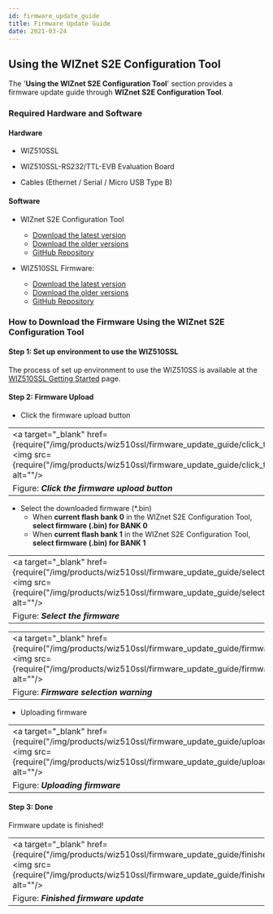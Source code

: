 ```yaml
---
id: firmware_update_guide
title: Firmware Update Guide
date: 2021-03-24
---
```


## Using the WIZnet S2E Configuration Tool

The '**Using the WIZnet S2E Configuration Tool**' section provides a firmware update guide through **WIZnet S2E Configuration Tool**.



### Required Hardware and Software



#### Hardware

  - WIZ510SSL

  - WIZ510SSL-RS232/TTL-EVB Evaluation Board

  - Cables (Ethernet / Serial / Micro USB Type B)



#### Software

  - WIZnet S2E Configuration Tool
	- [Download the latest version](https://github.com/Wiznet/WIZnet-S2E-Tool-GUI/releases/tag/v1.4.0)
    - [Download the older versions](https://github.com/Wiznet/WIZnet-S2E-Tool-GUI/releases)
    - [GitHub Repository](https://github.com/Wiznet/WIZnet-S2E-Tool-GUI)

  - WIZ510SSL Firmware:
	- [Download the latest version](https://github.com/Wiznet/WIZ510SSL/releases/tag/v1.0.0)
    - [Download the older versions](https://github.com/Wiznet/WIZ510SSL/releases)
    - [GitHub Repository](https://github.com/Wiznet/WIZ510SSL)



### How to Download the Firmware Using the WIZnet S2E Configuration Tool



#### Step 1: Set up environment to use the WIZ510SSL

The process of set up environment to use the WIZ510SS is available at the [WIZ510SSL Getting Started](getting_started) page.



#### Step 2: Firmware Upload

  - Click the firmware upload button

|                                                                      |
| ---------------------------------------------------------------------|
| <a target="_blank" href={require("/img/products/wiz510ssl/firmware_update_guide/click_the_firmware_upload_button.png").default}><img src={require("/img/products/wiz510ssl/firmware_update_guide/click_the_firmware_upload_button.png").default} alt=""/></a> |
| Figure: ***Click the firmware upload button***                       |

  - Select the downloaded firmware (\*.bin)
  	- When **current flash bank 0** in the WIZnet S2E Configuration Tool, **select firmware (.bin) for BANK 0**
  	- When **current flash bank 1** in the WIZnet S2E Configuration Tool, **select firmware (.bin) for BANK 1**

|                                                         |
| --------------------------------------------------------|
| <a target="_blank" href={require("/img/products/wiz510ssl/firmware_update_guide/select_the_firmware.png").default}><img src={require("/img/products/wiz510ssl/firmware_update_guide/select_the_firmware.png").default} alt=""/></a> |
| Figure: ***Select the firmware***                       |

|                                                                |
| ---------------------------------------------------------------|
| <a target="_blank" href={require("/img/products/wiz510ssl/firmware_update_guide/firmware_selection_warning.png").default}><img src={require("/img/products/wiz510ssl/firmware_update_guide/firmware_selection_warning.png").default} alt=""/></a> |
| Figure: ***Firmware selection warning***                       |

  - Uploading firmware

|                                                        |
| -------------------------------------------------------|
| <a target="_blank" href={require("/img/products/wiz510ssl/firmware_update_guide/uploading_firmware.png").default}><img src={require("/img/products/wiz510ssl/firmware_update_guide/uploading_firmware.png").default} alt=""/></a> |
| Figure: ***Uploading firmware***                       |



#### Step 3: Done

Firmware update is finished!

|                                                              |
| -------------------------------------------------------------|
| <a target="_blank" href={require("/img/products/wiz510ssl/firmware_update_guide/finished_firmware_update.png").default}><img src={require("/img/products/wiz510ssl/firmware_update_guide/finished_firmware_update.png").default} alt=""/></a> |
| Figure: ***Finished firmware update***                       |